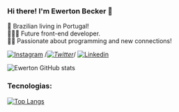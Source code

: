 ### Hi there! I'm Ewerton Becker 👋
📌 Brazilian living in Portugal! <br>
🧑🏽‍💻 Future front-end developer. <br>
🙋‍♂️ Passionate about programming and new connections!

[![Instagram](https://img.shields.io/badge/Instagram-E4405F?style=for-the-badge&logo=instagram&logoColor=white)](https://www.instagram.com/ew_mac/)
/*[![Twitter](https://img.shields.io/badge/Twitter-1DA1F2?style=for-the-badge&logo=twitter&logoColor=white)](https://twitter.com/userr_notfound)*/
[![Linkedin](https://img.shields.io/badge/LinkedIn-0077B5?style=for-the-badge&logo=linkedin&logoColor=white)](https://www.linkedin.com/in/ewerton-silva-926a71208/)

![Ewerton GitHub stats](https://github-readme-stats.vercel.app/api?username=beckerme&show_icons=true&theme=dracula)

### Tecnologias:

[![Top Langs](https://github-readme-stats.vercel.app/api/top-langs/?username=beckerme&hide=ruby,shell&layout=compact)](https://github.com/beckerme?tab=repositories)

